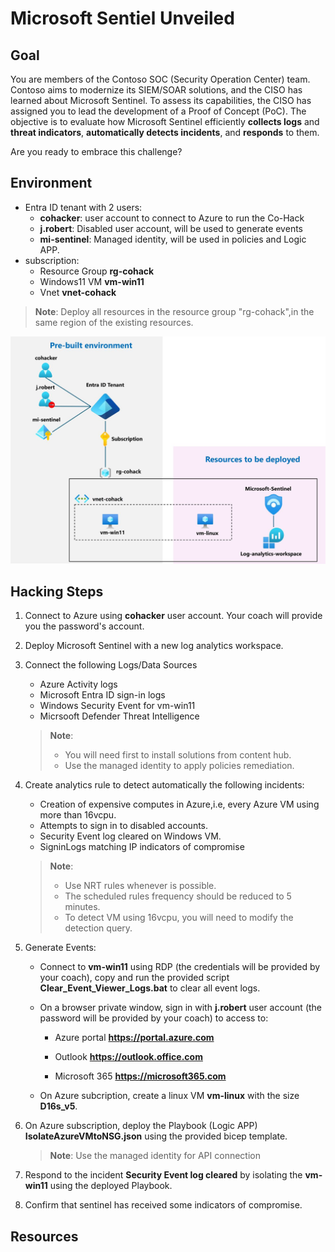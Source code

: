 # Microsoft Sentiel Unveiled

## Goal

You are members of the Contoso SOC (Security Operation Center) team. Contoso aims to modernize its SIEM/SOAR solutions, and the CISO has learned about Microsoft Sentinel. To assess its capabilities, the CISO has assigned you to lead the development of a Proof of Concept (PoC). The objective is to evaluate how Microsoft Sentinel efficiently **collects logs** and **threat indicators**, **automatically detects incidents**, and **responds** to them.

Are you ready to embrace this challenge?

## Environment 

- Entra ID tenant with 2 users:
  - **cohacker**: user account to connect to Azure to run the Co-Hack
  - **j.robert**: Disabled user account, will be used to generate events
  - **mi-sentinel**: Managed identity, will be used in policies and Logic APP. 
- subscription:
  - Resource Group **rg-cohack**
  - Windows11 VM **vm-win11**
  - Vnet **vnet-cohack**

>**Note**: Deploy all resources in the resource group "rg-cohack",in the same region of the existing resources.


![archi](./images/Picture1.jpg)


## Hacking Steps

1. Connect to Azure using **cohacker** user account. Your coach will provide you the password's account.

2. Deploy Microsoft Sentinel with a new log analytics workspace.

3. Connect the following Logs/Data Sources 
   - Azure Activity logs
   - Microsoft Entra ID sign-in logs
   - Windows Security Event for vm-win11
   - Micrsooft Defender Threat Intelligence 
   >**Note**: 
   >  - You will need first to install solutions from content hub.
   >  - Use the managed identity to apply policies remediation.

4. Create analytics rule to detect automatically the following incidents:
   - Creation of expensive computes in Azure,i.e, every Azure VM using more than 16vcpu.
   - Attempts to sign in to disabled accounts.
   - Security Event log cleared on Windows VM.
   - SigninLogs matching IP indicators of compromise

    >**Note**: 
    >  - Use NRT rules whenever is possible.
    >  - The scheduled rules frequency should be reduced to 5 minutes.
    >  - To detect VM using 16vcpu, you will need to modify the detection query.

5. Generate Events:
   - Connect to **vm-win11** using RDP (the credentials will be provided by your coach), copy and run the provided script **Clear_Event_Viewer_Logs.bat** to clear all event logs.
   
   - On a browser private window, sign in with **j.robert** user account (the password will be provided by your coach) to access to:
    
      - Azure portal **https://portal.azure.com**
      
      - Outlook **https://outlook.office.com**
      - Microsoft 365 **https://microsoft365.com**
   
   - On Azure subcription, create a linux VM **vm-linux** with the size **D16s_v5**.   

6. On Azure subscription, deploy the Playbook (Logic APP) **IsolateAzureVMtoNSG.json** using the provided bicep template.

   >**Note**: Use the managed identity for API connection

7. Respond to the incident **Security Event log cleared** by isolating the **vm-win11** using the deployed Playbook.

8. Confirm that sentinel has received some indicators of compromise.
  

## Resources
